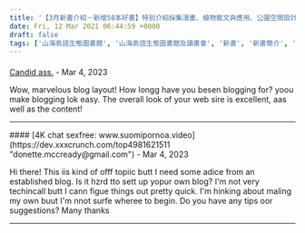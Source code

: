 ```yaml
---
title: '【3月新書介紹－新增58本好書】特別介紹採集漫畫、植物散文與應用、公園空間設計'
date: Fri, 12 Mar 2021 06:44:59 +0000
draft: false
tags: ['山海島語生態圖書館', '山海島語生態圖書館及讀書會', '新書', '新書簡介', '新書簡介']
---
```



#### 
[Candid ass.](https://dev.xxxcrunch.com/top5923910511 "jorgpollak@emailengine.net") - <time datetime="2023-03-09 01:36:54">Mar 4, 2023</time>

Wow, marvelous blog layout! How longg have you besen blogging for? yoou make blogging lok easy. The overall look of your web sire is excellent, aas well as the content!
<hr />
#### 
[4K chat sexfree: www.suomipornoa.video](https://dev.xxxcrunch.com/top4981621511 "donette.mccready@gmail.com") - <time datetime="2023-03-30 07:52:01">Mar 4, 2023</time>

Hi there! This iis kind of offf topiic butt I need some adice from an established blog. Is it hzrd tto sett up yopur own blog? I'm not very techincall butt I cann figue things out pretty quick. I'm hinking about maling my own buut I'm nnot surfe wheree to begin. Do you have any tips oor suggestions? Many thanks
<hr />
